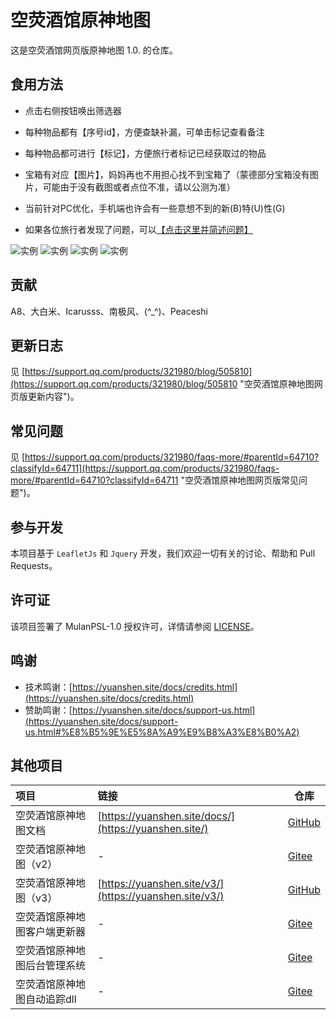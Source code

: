 # 空荧酒馆原神地图

这是空荧酒馆网页版原神地图 1.0. 的仓库。

## 食用方法

- 点击右侧按钮唤出筛选器

- 每种物品都有【序号id】，方便查缺补漏，可单击标记查看备注

- 每种物品都可进行【标记】，方便旅行者标记已经获取过的物品

- 宝箱有对应【图片】，妈妈再也不用担心找不到宝箱了（蒙德部分宝箱没有图片，可能由于没有截图或者点位不准，请以公测为准）

- 当前针对PC优化，手机端也许会有一些意想不到的新(B)特(U)性(G)

- 如果各位旅行者发现了问题，可以[【点击这里并简述问题】](https://support.qq.com/product/321980)

![实例](https://upload-bbs.mihoyo.com/upload/2020/09/09/5284717/58b1e0a88e58bed8ddfc3bd34b439b75_259109571177980462.jpg?x-oss-process=image/resize,s_600/quality,q_80/auto-orient,0/interlace,1/format,jpg)
![实例](https://upload-bbs.mihoyo.com/upload/2020/09/19/5284717/3f2f022e016c245b43939b50d6a43de3_2462893354478986890.jpg?x-oss-process=image/resize,s_600/quality,q_80/auto-orient,0/interlace,1/format,jpg)
![实例](https://upload-bbs.mihoyo.com/upload/2020/09/19/5284717/3947428880da5f99e329198c3d779e4c_6341180947935966441.jpg?x-oss-process=image/resize,s_600/quality,q_80/auto-orient,0/interlace,1/format,jpg)
![实例](https://upload-bbs.mihoyo.com/upload/2020/09/26/5284717/82ae121d6c53ad415f69f2315724d14f_1311956324983884438.jpg?x-oss-process=image/resize,s_600/quality,q_80/auto-orient,0/interlace,1/format,jpg)

## 贡献

A8、大白米、Icarusss、南极风、(\^_^\)、Peaceshi

## 更新日志

见 [https://support.qq.com/products/321980/blog/505810](https://support.qq.com/products/321980/blog/505810 "空荧酒馆原神地图网页版更新内容")。

## 常见问题

见 [https://support.qq.com/products/321980/faqs-more/#parentId=64710?classifyId=64711](https://support.qq.com/products/321980/faqs-more/#parentId=64710?classifyId=64711 "空荧酒馆原神地图网页版常见问题")。

## 参与开发

本项目基于 `LeafletJs` 和 `Jquery` 开发，我们欢迎一切有关的讨论、帮助和 Pull Requests。

## 许可证

该项目签署了 MulanPSL-1.0 授权许可，详情请参阅 [LICENSE](./LICENSE)。

## 鸣谢

- 技术鸣谢：[https://yuanshen.site/docs/credits.html](https://yuanshen.site/docs/credits.html)
- 赞助鸣谢：[https://yuanshen.site/docs/support-us.html](https://yuanshen.site/docs/support-us.html#%E8%B5%9E%E5%8A%A9%E9%B8%A3%E8%B0%A2)

## 其他项目

| 项目                   | 链接                                                      | 仓库                 |
| :--------------------  | :-------------------------------------------------------- | -------------------- |
| 空荧酒馆原神地图文档            | [https://yuanshen.site/docs/](https://yuanshen.site/)     | [GitHub](https://github.com/jiazengp/genshinmap-docs) |
| 空荧酒馆原神地图（v2）  | -                                                        | [Gitee](https://gitee.com/KYJGYSDT/island_map) |
| 空荧酒馆原神地图（v3）          | [https://yuanshen.site/v3/](https://yuanshen.site/v3/)    | [GitHub](https://github.com/peaceshi/nextjs-imagination-map/) |
| 空荧酒馆原神地图客户端更新器     | - | [Gitee](https://gitee.com/KYJGYSDT/yuanshendt-updater) |    
| 空荧酒馆原神地图后台管理系统     | -                                                         | [Gitee](https://gitee.com/KYJGYSDT/manage_system) |
| 空荧酒馆原神地图自动追踪dll      | -                                                         | [Gitee](https://gitee.com/Yu_Sui_Xian/yuanshen-auto-tracking-dll) |

